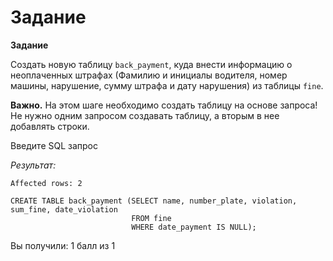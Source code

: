 # Задание

**Задание**

Создать новую таблицу `back_payment`, куда внести информацию о неоплаченных штрафах (Фамилию и инициалы водителя, номер машины, нарушение, сумму штрафа  и  дату нарушения) из таблицы `fine`.

**Важно.** На этом шаге необходимо создать таблицу на основе запроса! Не нужно одним запросом создавать таблицу, а вторым в нее добавлять строки.

Введите SQL запрос

*Результат:*

```mysql
Affected rows: 2
```

```mysql
CREATE TABLE back_payment (SELECT name, number_plate, violation, sum_fine, date_violation
                           FROM fine
                           WHERE date_payment IS NULL);
```

Вы получили: 1 балл из 1
